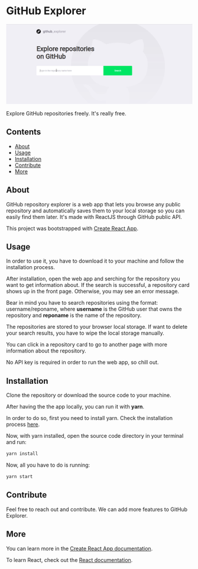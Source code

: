# GitHub Explorer

<p align="center">
    <img src="https://github.com/giovcandido/github-explorer/blob/master/demos/demo.gif" alt="GitHub Explorer in action">
</p>

Explore GitHub repositories freely. It's really free.

## Contents

- [About](#about)
- [Usage](#usage)
- [Installation](#installation)
- [Contribute](#contribute)
- [More](#more)

## About

GitHub repository explorer is a web app that lets you browse any public repository and automatically saves them to your local storage so you can easily find them later. It's made with ReactJS through GitHub public API.

This project was bootstrapped with [Create React App](https://github.com/facebook/create-react-app).

## Usage

In order to use it, you have to download it to your machine and follow the installation process.

After installation, open the web app and serching for the repository you want to get information about. If the search is successful, a repository card shows up in the front page. Otherwise, you may see an error message.

Bear in mind you have to search repositories using the format: username/reponame, where __username__ is the GitHub user that owns the repository and __reponame__ is the name of the repository.

The repositories are stored to your browser local storage. If want to delete your search results, you have to wipe the local storage manually.

You can click in a repository card to go to another page with more information about the repository.

No API key is required in order to run the web app, so chill out.

## Installation

Clone the repository or download the source code to your machine.

After having the the app locally, you can run it with __yarn__.

In order to do so, first you need to install yarn. Check the installation process [here](https://classic.yarnpkg.com/lang/en/docs/install/).

Now, with yarn installed, open the source code directory in your terminal and run:
```bash
yarn install
```

Now, all you have to do is running:
```bash
yarn start
```

## Contribute

Feel free to reach out and contribute. We can add more features to GitHub Explorer.

## More

You can learn more in the [Create React App documentation](https://facebook.github.io/create-react-app/docs/getting-started).

To learn React, check out the [React documentation](https://reactjs.org/).
